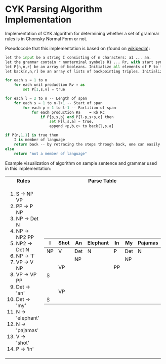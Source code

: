 # CYK Parsing Algorithm Implementation

Implementation of CYK algorithm for determining whether a set of grammar rules is in Chomsky Normal Form or not. 

Pseudocode that this implementation is based on (found on [wikipedia](https://en.wikipedia.org/wiki/CYK_algorithm)):
```python
let the input be a string I consisting of n characters: a1 ... an.
let the grammar contain r nonterminal symbols R1 ... Rr, with start symbol R1.
let P[n,n,r] be an array of booleans. Initialize all elements of P to false.
let back[n,n,r] be an array of lists of backpointing triples. Initialize all elements of back to the empty list.

for each s = 1 to n
    for each unit production Rv → as
        set P[1,s,v] = true

for each l = 2 to n -- Length of span
    for each s = 1 to n-l+1 -- Start of span
        for each p = 1 to l-1 -- Partition of span
            for each production Ra    → Rb Rc
                if P[p,s,b] and P[l-p,s+p,c] then
                    set P[l,s,a] = true, 
                    append <p,b,c> to back[l,s,a]

if P[n,1,1] is true then
    I is member of language
    return back -- by retracing the steps through back, one can easily construct all possible parse trees of the string.
else
    return "not a member of language"
```

Example visualization of algorithm on sample sentence and grammar used in this implementation:
<table>
<tr>
<th> Rules </th>
<th> Parse Table </th>
</tr>
<tr>
<td>

1. S -> NP VP
2. PP -> P NP
3. NP -> Det N
4. NP -> NP2 PP 
5. NP2 -> Det N
6. NP -> 'I'
7. VP -> V NP
8. VP -> VP PP
9. Det -> 'an'
10. Det -> 'my'
11. N -> 'elephant'
12. N -> 'pajamas'
13. V -> 'shot'
14. P -> 'in'

</td>
<td>


| **I** 	| **Shot** 	| **An** 	| **Elephant** 	| **In** 	| **My** 	| **Pajamas** 	|
|-----------|-----------|-----------|---------------|-----------|-----------|---------------|
| NP    	| V        	| Det    	| N            	| P      	| Det    	| N           	|
|       	|          	| NP     	|              	|        	| NP     	|
|       	| VP       	|        	|              	| PP     	|        	|             	|
| S     	|          	|        	|              	|        	|        	|             	|
| <br>   	|          	|        	|              	|        	|        	|             	|
|       	| VP       	|        	|              	|        	|        	|             	|
| S     	|          	|        	|              	|        	|        	|             	|


</td>
</tr>
</table>